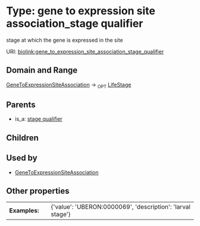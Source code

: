 
# Type: gene to expression site association_stage qualifier


stage at which the gene is expressed in the site

URI: [biolink:gene_to_expression_site_association_stage_qualifier](https://w3id.org/biolink/vocab/gene_to_expression_site_association_stage_qualifier)


## Domain and Range

[GeneToExpressionSiteAssociation](GeneToExpressionSiteAssociation.md) ->  <sub>OPT</sub> [LifeStage](LifeStage.md)

## Parents

 *  is_a: [stage qualifier](stage_qualifier.md)

## Children


## Used by

 * [GeneToExpressionSiteAssociation](GeneToExpressionSiteAssociation.md)

## Other properties

|  |  |  |
| --- | --- | --- |
| **Examples:** | | {'value': 'UBERON:0000069', 'description': 'larval stage'} |

